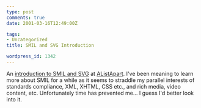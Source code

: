 ```yaml
---
type: post
comments: true
date: 2001-03-16T12:49:00Z

tags:
- Uncategorized
title: SMIL and SVG Introduction

wordpress_id: 1342
---
```


An [introduction to SMIL and SVG](http://www.alistapart.com/stories/smil/) at [AListApart](http://www.alistapart.com). I've been meaning to learn more about SMIL for a while as it seems to straddle my parallel interests of standards compliance, XML, XHTML, CSS etc., and rich media, video content, etc. Unfortunately time has prevented me… I guess I'd better look into it. 
